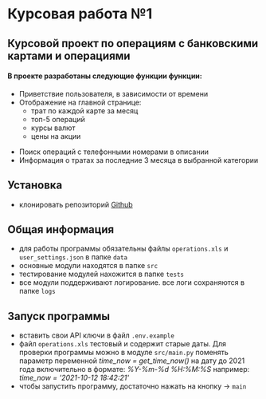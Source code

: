 # Курсовая работа №1

## Курсовой проект по операциям с банковскими картами и операциями

#### В проекте разработаны следующие функции функции:
* Приветствие пользователя, в зависимости от времени
* Отображение на главной странице: 
    - трат по каждой карте за месяц
    - топ-5 операций
    - курсы валют
    - цены на акции
- Поиск операций с телефонными номерами в описании
- Информация о тратах за последние 3 месяца в выбранной категории

## Установка
+ клонировать репозиторий [Github](https://github.com/Ascon29/course_work)

## Общая информация
+ для работы программы обязательны файлы `operations.xls` и `user_settings.json` в папке `data`
+ основные модули находятся в папке `src`
+ тестирование модулей нахожится в папке `tests`
+ все модули поддерживают логирование. все логи сохраняются в папке `logs`

## Запуск программы
- вставить свои API ключи в файл `.env.example`
- файл `operations.xls` тестовый и содержит старые даты. Для проверки программы можно в модуле `src/main.py` поменять 
параметр переменной *time_now = get_time_now()* на дату до 2021 года включительно в формате: *%Y-%m-%d %H:%M:%S*
например: *time_now = '2021-10-12 18:42:21'*
- чтобы запустить программу, достаточно нажать на кнопку -> `main`
